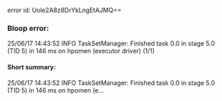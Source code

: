 error id: Uole2A8z8DrYkLngEtAJMQ==
### Bloop error:

25/06/17 14:43:52 INFO TaskSetManager: Finished task 0.0 in stage 5.0 (TID 5) in 146 ms on hpomen (executor driver) (1/1)
#### Short summary: 

25/06/17 14:43:52 INFO TaskSetManager: Finished task 0.0 in stage 5.0 (TID 5) in 146 ms on hpomen (e...